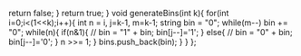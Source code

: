 return false;
}
return true;
}
void generateBins(int k){
for(int i=0;i<(1<<k);i++){
int n = i, j=k-1, m=k-1;
string bin = "0";
while(m--)
bin += "0";
while(n){
if(n&1){
// bin = "1" + bin;
bin[j--]='1';
}
else{
// bin = "0" + bin;
bin[j--]='0';
}
n >>= 1;
}
bins.push_back(bin);
}
}
};
```
